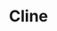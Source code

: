 ---
title: Cline
description: Cline is an autonomous coding agent designed specifically for Visual Studio Code (VSCode), revolutionizing the way developers write and manage code. Powered by advanced AI, Cline assists with code generation, debugging, refactoring, and optimization, enabling faster and more efficient development workflows. It seamlessly integrates into VSCode, offering real-time suggestions, automating repetitive tasks, and helping developers focus on creativity and problem-solving. Whether you're a beginner or an experienced coder, Cline acts as your intelligent coding companion, enhancing productivity and code quality.
tags: ["featured", "assitant", "web", "col"]
type: Free
link: https://cline.bot/
image: https://media.licdn.com/dms/image/v2/D560BAQFrAfqAHTmcag/company-logo_200_200/company-logo_200_200/0/1737146073188/clinebot_logo?e=2147483647&v=beta&t=AkThUaEsiSTXqGg_Yf-XtjOqVZAQCZc32-bhH78solA
---